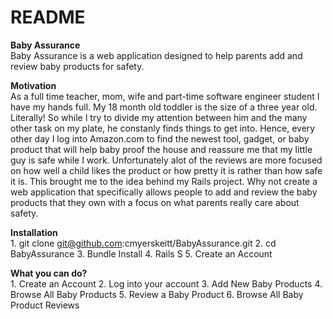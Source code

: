 # README
<strong> Baby Assurance </strong>
 <br>
Baby Assurance is a web application designed to help parents add and review baby products for safety.

<strong> Motivation </strong>
 <br>
As a full time teacher, mom, wife and part-time software engineer student I have my hands full. My 18 month old toddler is the size of a three year old. Literally! So while I try to divide my attention between him and the many other task on my plate, he constanly finds things to get into. Hence, every other day I log into Amazon.com to find the newest tool, gadget, or baby product that will help baby proof the house and reassure me that my little guy is safe while I work. Unfortunately alot of the reviews are more focused on how well a child likes the product or how pretty it is rather than how safe it is. This brought me to the idea behind my Rails project. Why not create a web application that specifically allows people to add and review the baby products that they own with a focus on what parents really care about safety.


<strong> Installation </strong>
    <br>
    1. git clone git@github.com:cmyerskeitt/BabyAssurance.git
    2. cd BabyAssurance
    3. Bundle Install
    4. Rails S 
    5. Create an Account


<strong> What you can do? </strong>
     <br>
    1. Create an Account
    2. Log into your account
    3. Add New Baby Products
    4. Browse All Baby Products 
    5. Review a Baby Product 
    6. Browse All Baby Product Reviews 

